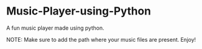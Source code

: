 # Music-Player-using-Python
A fun music player made using python.       


NOTE: Make sure to add the path where your music files are present. Enjoy!
